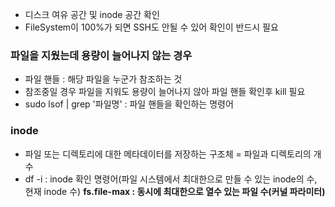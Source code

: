 
- 디스크 여유 공간 및 inode 공간 확인
- FileSystem이 100%가 되면 SSH도 안될 수 있어 확인이 반드시 필요

### 파일을 지웠는데 용량이 늘어나지 않는 경우
- 파일 핸들 : 해당 파일을 누군가 참조하는 것
- 참조중일 경우 파일을 지워도 용량이 늘어나지 않아 파일 핸들 확인후 kill 필요
- sudo lsof | grep '파일명' : 파일 핸들을 확인하는 명령어

### inode
- 파일 또는 디렉토리에 대한 메타데이터를 저장하는 구조체 = 파일과 디렉토리의 개수
- df -i : inode 확인 명령어(파일 시스템에서 최대한으로 만들 수 있는 inode의 수, 현재 inode 수)
   **fs.file-max : 동시에 최대한으로 열수 있는 파일 수(커널 파라미터)**


